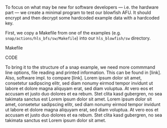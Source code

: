 To focus on what may be new for software developers &mdash; i.e. the hardware part &mdash; we create a minimal program to test our blowfish AFU. It should encrypt and then decrypt some hardcoded example data with a hardcoded key.

First, we copy a Makefile from one of the examples (e.g. `snap/actions/hls_bfs/sw/Makefile`) into our `hls_blowfish/sw` directory.

Makefile

CODE



To bring it to the structure of a snap example, we need more commmand line options, file reading and printed information. This can be found in [link]. Also, software impl. to compare [link].
Lorem ipsum dolor sit amet, consetetur sadipscing elitr, sed diam nonumy eirmod tempor invidunt ut labore et dolore magna aliquyam erat, sed diam voluptua. At vero eos et accusam et justo duo dolores et ea rebum. Stet clita kasd gubergren, no sea takimata sanctus est Lorem ipsum dolor sit amet. Lorem ipsum dolor sit amet, consetetur sadipscing elitr, sed diam nonumy eirmod tempor invidunt ut labore et dolore magna aliquyam erat, sed diam voluptua. At vero eos et accusam et justo duo dolores et ea rebum. Stet clita kasd gubergren, no sea takimata sanctus est Lorem ipsum dolor sit amet.